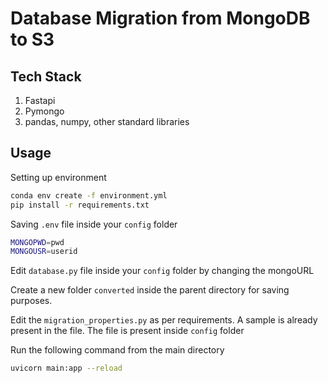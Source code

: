 # Database Migration from MongoDB to S3
## Tech Stack

1. Fastapi
2. Pymongo
3. pandas, numpy, other standard libraries

## Usage

Setting up environment
```bash
conda env create -f environment.yml
pip install -r requirements.txt
```

Saving ```.env``` file inside your ```config``` folder
```bash
MONGOPWD=pwd
MONGOUSR=userid
```

Edit ```database.py``` file inside your ```config``` folder by changing the mongoURL

Create a new folder ```converted``` inside the parent directory for saving purposes.

Edit the ```migration_properties.py``` as per requirements. A sample is already present in the file. The file is present inside ```config``` folder

Run the following command from the main directory
```bash
uvicorn main:app --reload
```
